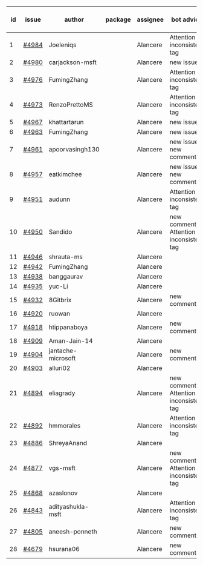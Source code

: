 | id | issue | author | package | assignee | bot advice | created date of issue | target release date | date from target |
| ------ | ------ | ------ | ------ | ------ | ------ | ------ | ------ | :-----: |
| 1 | [#4984](https://github.com/Azure/sdk-release-request/issues/4984) | Joeleniqs |  | Alancere | Attention to inconsistent tag | 02-24 | 03-22 |  |
| 2 | [#4980](https://github.com/Azure/sdk-release-request/issues/4980) | carjackson-msft |  | Alancere | new issue. | 02-22 | 03-22 |  |
| 3 | [#4976](https://github.com/Azure/sdk-release-request/issues/4976) | FumingZhang |  | Alancere | Attention to inconsistent tag | 02-21 | 03-22 |  |
| 4 | [#4973](https://github.com/Azure/sdk-release-request/issues/4973) | RenzoPrettoMS |  | Alancere | Attention to inconsistent tag | 02-21 | 03-22 |  |
| 5 | [#4967](https://github.com/Azure/sdk-release-request/issues/4967) | khattartarun |  | Alancere | new issue. | 02-20 | 03-22 |  |
| 6 | [#4963](https://github.com/Azure/sdk-release-request/issues/4963) | FumingZhang |  | Alancere | new issue. | 02-19 | 03-22 |  |
| 7 | [#4961](https://github.com/Azure/sdk-release-request/issues/4961) | apoorvasingh130 |  | Alancere | new issue. new comment. | 02-19 | 03-22 |  |
| 8 | [#4957](https://github.com/Azure/sdk-release-request/issues/4957) | eatkimchee |  | Alancere | new issue. new comment. | 02-17 | 03-22 |  |
| 9 | [#4951](https://github.com/Azure/sdk-release-request/issues/4951) | audunn |  | Alancere | Attention to inconsistent tag | 02-16 | 03-22 |  |
| 10 | [#4950](https://github.com/Azure/sdk-release-request/issues/4950) | Sandido |  | Alancere | new comment. Attention to inconsistent tag | 02-15 | 03-22 |  |
| 11 | [#4946](https://github.com/Azure/sdk-release-request/issues/4946) | shrauta-ms |  | Alancere |  | 02-08 | 02-23 |  |
| 12 | [#4942](https://github.com/Azure/sdk-release-request/issues/4942) | FumingZhang |  | Alancere |  | 02-02 | 02-23 |  |
| 13 | [#4938](https://github.com/Azure/sdk-release-request/issues/4938) | banggaurav |  | Alancere |  | 02-01 | 02-23 |  |
| 14 | [#4935](https://github.com/Azure/sdk-release-request/issues/4935) | yuc-Li |  | Alancere |  | 02-01 | 02-23 |  |
| 15 | [#4932](https://github.com/Azure/sdk-release-request/issues/4932) | 8Gitbrix |  | Alancere | new comment. | 01-31 | 02-23 |  |
| 16 | [#4920](https://github.com/Azure/sdk-release-request/issues/4920) | ruowan |  | Alancere |  | 01-26 | 02-23 |  |
| 17 | [#4918](https://github.com/Azure/sdk-release-request/issues/4918) | htippanaboya |  | Alancere | new comment. | 01-24 | 02-23 |  |
| 18 | [#4909](https://github.com/Azure/sdk-release-request/issues/4909) | Aman-Jain-14 |  | Alancere |  | 01-22 | 02-23 |  |
| 19 | [#4904](https://github.com/Azure/sdk-release-request/issues/4904) | jantache-microsoft |  | Alancere | new comment. | 01-22 | 02-23 |  |
| 20 | [#4903](https://github.com/Azure/sdk-release-request/issues/4903) | alluri02 |  | Alancere |  | 01-22 | 02-23 |  |
| 21 | [#4894](https://github.com/Azure/sdk-release-request/issues/4894) | eliagrady |  | Alancere | new comment. Attention to inconsistent tag | 01-18 | 02-23 |  |
| 22 | [#4892](https://github.com/Azure/sdk-release-request/issues/4892) | hmmorales |  | Alancere | Attention to inconsistent tag | 01-16 | 02-23 |  |
| 23 | [#4886](https://github.com/Azure/sdk-release-request/issues/4886) | ShreyaAnand |  | Alancere |  | 01-15 | 02-23 |  |
| 24 | [#4877](https://github.com/Azure/sdk-release-request/issues/4877) | vgs-msft |  | Alancere | new comment. Attention to inconsistent tag | 01-09 | 02-23 |  |
| 25 | [#4868](https://github.com/Azure/sdk-release-request/issues/4868) | azaslonov |  | Alancere |  | 01-08 | 02-23 |  |
| 26 | [#4843](https://github.com/Azure/sdk-release-request/issues/4843) | adityashukla-msft |  | Alancere | Attention to inconsistent tag | 12-20 | 02-23 |  |
| 27 | [#4805](https://github.com/Azure/sdk-release-request/issues/4805) | aneesh-ponneth |  | Alancere | new comment. | 11-29 | 02-23 |  |
| 28 | [#4679](https://github.com/Azure/sdk-release-request/issues/4679) | hsurana06 |  | Alancere | new comment. | 10-23 | 02-23 |  |
